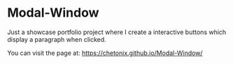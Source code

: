 # Modal-Window
Just a showcase portfolio project where I create a interactive buttons which display a paragraph when clicked.

You can visit the page at:  https://chetonix.github.io/Modal-Window/
